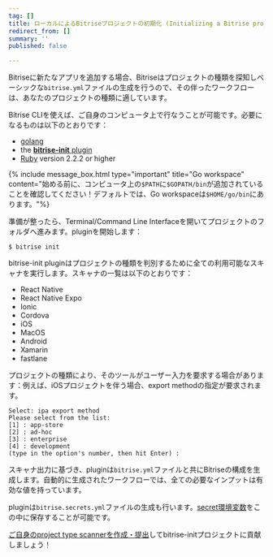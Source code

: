 ```yaml
---
tag: []
title: ローカルによるBitriseプロジェクトの初期化 (Initializing a Bitrise project locally)
redirect_from: []
summary: ''
published: false

---
```

Bitriseに新たなアプリを追加する場合、Bitriseはプロジェクトの種類を探知しベーシックな`bitrise.yml`ファイルの生成を行うので、その伴ったワークフローは、あなたのプロジェクトの種類に適しています。

Bitrise CLIを使えば、ご自身のコンピュータ上で行なうことが可能です。必要になるものは以下のとおりです：

* [golang](https://github.com/golang/go)
* the [**bitrise-init** plugin](https://github.com/bitrise-core/bitrise-init)
* [Ruby](https://www.ruby-lang.org/en/) version 2.2.2 or higher

{% include message_box.html type="important" title="Go workspace" content="始める前に、コンピュータ上の`$PATH`に`$GOPATH/bin`が追加されていることを確認してください！デフォルトでは、Go workspaceは`$HOME/go/bin`にあります。"%}

準備が整ったら、Terminal/Command Line Interfaceを開いてプロジェクトのフォルダへ進みます。pluginを開始します：

    $ bitrise init

bitrise-init pluginはプロジェクトの種類を判別するために全ての利用可能なスキャナを実行します。スキャナの一覧は以下のとおりです：

* React Native
* React Native Expo
* Ionic
* Cordova
* iOS
* MacOS
* Android
* Xamarin
* fastlane

プロジェクトの種類により、そのツールがユーザー入力を要求する場合があります：例えば、iOSプロジェクトを伴う場合、export methodの指定が要求されます。

    Select: ipa export method
    Please select from the list:
    [1] : app-store
    [2] : ad-hoc
    [3] : enterprise
    [4] : development
    (type in the option's number, then hit Enter) :

スキャナ出力に基づき、pluginは`bitrise.yml`ファイルと共にBitriseの構成を生成します。自動的に生成されたワークフローでは、全ての必要なインプットは有効な値を持っています。

pluginは`bitrise.secrets.yml`ファイルの生成も行います。[secret環境変数](/bitrise-cli/secrets/)をこの中に保存することが可能です。

[ご自身のproject type scannerを作成・提出](/bitrise-cli/creating-your-own-bitrise-project-scanner/)してbitrise-initプロジェクトに貢献しましょう！